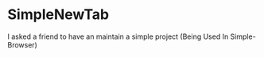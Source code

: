 # SimpleNewTab
I asked a friend to have an maintain a simple project (Being Used In Simple-Browser)
